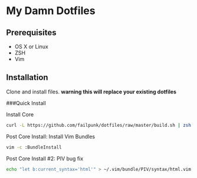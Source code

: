 # My Damn Dotfiles

## Prerequisites
* OS X or Linux
* ZSH
* Vim

## Installation

Clone and install files. **warning this will replace your existing dotfiles**

###Quick Install

Install Core
```bash
curl -L https://github.com/failpunk/dotfiles/raw/master/build.sh | zsh
```

Post Core Install: Install Vim Bundles
```bash
vim -c :BundleInstall
```

Post Core Install #2: PIV bug fix
```bash
echo "let b:current_syntax='html'" > ~/.vim/bundle/PIV/syntax/html.vim
```
